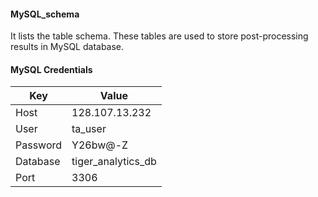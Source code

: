 #### MySQL_schema
It lists the table schema. These tables are used to store post-processing results in MySQL database.

#### MySQL Credentials
| Key | Value |
| --- | ----- |
| Host |128.107.13.232 |
| User | ta_user |
| Password | Y26bw@-Z |
| Database | tiger_analytics_db |
| Port | 3306 |
